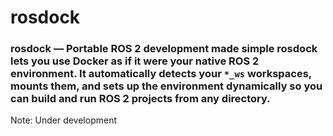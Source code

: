 # rosdock
### rosdock — Portable ROS 2 development made simple rosdock lets you use Docker as if it were your native ROS 2 environment.   It automatically detects your `*_ws` workspaces, mounts them, and sets up the environment dynamically so you can build and run ROS 2 projects from any directory.

Note: Under development
